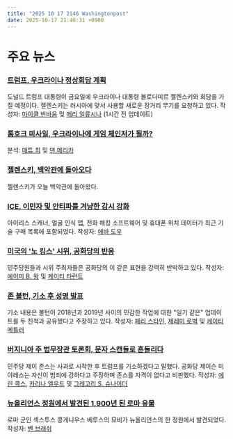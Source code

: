 ```yaml
---
title: "2025 10 17 2146 Washingtonpost"
date: 2025-10-17 21:46:31 +0900
---
```


# 주요 뉴스

### [트럼프, 우크라이나 정상회담 계획](https://www.washingtonpost.com/politics/2025/10/16/trump-buoyed-by-gaza-deal-plans-putin-summit-ukraine-peace/)

도널드 트럼프 대통령이 금요일에 우크라이나 대통령 볼로디미르 젤렌스키와 회담을 가질 예정이다. 젤렌스키는 러시아에 맞서 사용할 새로운 장거리 무기를 요청하고 있다. 
작성자: [마이클 번바움](https://www.washingtonpost.com/people/michael-birnbaum/) 및 [메리 일류시나](https://www.washingtonpost.com/people/mary-ilyushina/) (1시간 전 업데이트) 

### [톰호크 미사일, 우크라이나에 게임 체인저가 될까?](https://www.washingtonpost.com/national-security/2025/10/17/ukraine-tomahawk-russia-typhon-launcher/)

분석: [매튜 최](https://www.washingtonpost.com/people/matthew-choi/) 및 [댄 메리카](https://www.washingtonpost.com/people/dan-merica/) 

### [젤렌스키, 백악관에 돌아오다](https://www.washingtonpost.com/politics/2025/10/17/zelensky-is-back-white-house/)

젤렌스키가 오늘 백악관에 돌아왔다. 

### [ICE, 이민자 및 안티파를 겨냥한 감시 강화](https://www.washingtonpost.com/technology/2025/10/17/ice-surveillance-immigrants-antifa/)

아이리스 스캐너, 얼굴 인식 앱, 전화 해킹 소프트웨어 및 휴대폰 위치 데이터가 최근 기술 구매 목록에 포함되었다. 
작성자: [에바 도우](https://www.washingtonpost.com/people/eva-dou/) 

### [미국의 '노 킹스' 시위, 공화당의 반응](https://www.washingtonpost.com/politics/2025/10/17/no-kings-republicans-hate-america/)

민주당원들과 시위 주최자들은 공화당의 이 같은 표현을 강력히 반박하고 있다. 
작성자: [에이미 B. 왕](https://www.washingtonpost.com/people/amy-b-wang/) 및 [케이티 타런트](https://www.washingtonpost.com/people/katie-tarrant/) 

### [존 볼턴, 기소 후 성명 발표](https://www.washingtonpost.com/national-security/2025/10/16/bolton-indicted-trump-classified-documents/)

기소 내용은 볼턴이 2018년과 2019년 사이의 민감한 작업에 대한 "일기 같은" 업데이트를 두 친척과 공유했다고 주장하고 있다. 
작성자: [페리 스타인](https://www.washingtonpost.com/people/perry-stein/), [제레미 로벅](https://www.washingtonpost.com/people/jeremy-roebuck/) 및 [케이티 메틀러](https://www.washingtonpost.com/people/katie-mettler/) 

### [버지니아 주 법무장관 토론회, 문자 스캔들로 흔들리다](https://www.washingtonpost.com/dc-md-va/2025/10/17/virginia-attorney-general-debate-jones-miyares/)

민주당 제이 존스는 사과로 시작한 후 트럼프를 기소하겠다고 말했다. 공화당 제이슨 미야레스는 자신이 범죄에 강하다고 주장하며 존스를 자격이 없다고 비판했다. 
작성자: [에린 콕스](https://www.washingtonpost.com/people/erin-cox/), [카리나 엘우드](https://www.washingtonpost.com/people/karina-elwood/) 및 [그레고리 S. 슈나이더](https://www.washingtonpost.com/people/gregory-s-schneider/) 

### [뉴올리언스 정원에서 발견된 1,900년 된 로마 유물](https://www.washingtonpost.com/nation/2025/10/17/roman-stone-new-orleans-backyard/)

로마 군인 섹스투스 콩게니우스 베루스의 묘비가 뉴올리언스의 한 정원에서 발견되었다. 
작성자: [벤 브래쉬](https://www.washingtonpost.com/people/ben-brasch/)